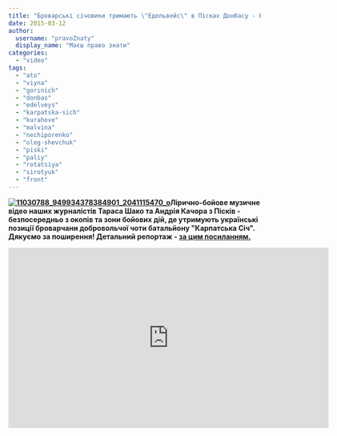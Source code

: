 ```yaml
---
title: "Броварські січовики тримають \"Едельвейс\" в Пісках Донбасу - ВІДЕО"
date: 2015-03-12
author: 
  username: "pravoZnaty"
  display_name: "Маєш право знати"
categories: 
  - "video"
tags: 
  - "ato"
  - "viyna"
  - "gorinich"
  - "donbas"
  - "edelveys"
  - "karpatska-sich"
  - "kurahove"
  - "malvina"
  - "nechiporenko"
  - "oleg-shevchuk"
  - "piski"
  - "paliy"
  - "rotatsiya"
  - "sirotyuk"
  - "front"
---
```


**[![11030788_949934378384901_2041115470_o](https://mpz.brovary.org/wp-content/uploads/2015/03/11030788_949934378384901_2041115470_o.jpg)](https://mpz.brovary.org/wp-content/uploads/2015/03/11030788_949934378384901_2041115470_o.jpg)Лірично-бойове музичне відео наших журналістів Тараса Шако та Андрія Качора з Пісків - безпосередньо з окопів та зони бойових дій, де утримують українські позиції броварчани добровольчої чоти батальйону "Карпатська Січ". Дякуємо за поширення! Детальний репортаж - [за цим посиланням.](https://mpz.brovary.org/brovarski-sichoviki-prodovzhuyut-trimati-edelveys-v-garyachih-piskah-donbasu/)**

<iframe src="https://www.youtube.com/embed/GRYDXe0lBcM" width="640" height="360" frameborder="0" allowfullscreen="allowfullscreen"></iframe>
